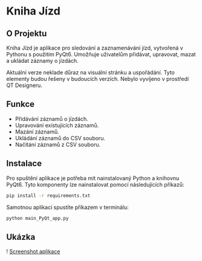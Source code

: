 # Kniha Jízd

## O Projektu

Kniha Jízd je aplikace pro sledování a zaznamenávání jízd, vytvořená v Pythonu s použitím PyQt6. Umožňuje uživatelům přidávat, upravovat, mazat a ukládat záznamy o jízdách.

Aktuální verze neklade důraz na visuální stránku a uspořádání. Tyto elementy budou řešeny v budoucích verzích. Nebylo vyvíjeno v prostředí QT Designeru.  

## Funkce

- Přidávání záznamů o jízdách.
- Upravování existujících záznamů.
- Mazání záznamů.
- Ukládání záznamů do CSV souboru.
- Načítání záznamů z CSV souboru.

## Instalace

Pro spuštění aplikace je potřeba mít nainstalovaný Python a knihovnu PyQt6. Tyto komponenty lze nainstalovat pomocí následujících příkazů:

```bash
pip install -r requirements.txt
```

Samotnou aplikaci spustíte příkazem v terminálu:
```bash
python main_PyQt_app.py
```

## Ukázka 
! [Screenshot aplikace](md_demo.png)